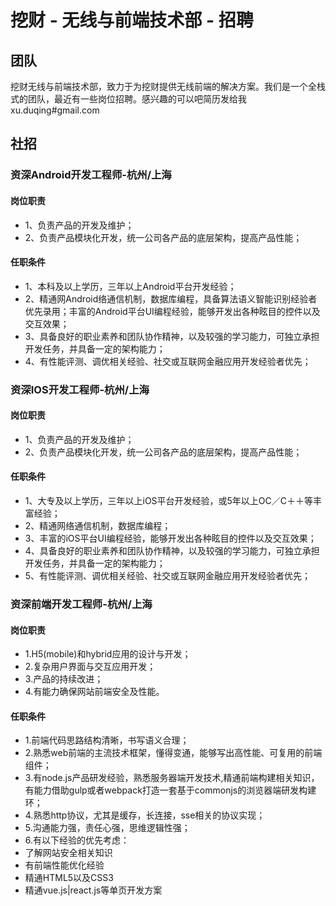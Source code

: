 # 挖财 - 无线与前端技术部 - 招聘

## 团队
挖财无线与前端技术部，致力于为挖财提供无线前端的解决方案。我们是一个全栈式的团队，最近有一些岗位招聘。感兴趣的可以吧简历发给我 xu.duqing#gmail.com

## 社招

### 资深Android开发工程师-杭州/上海

#### 岗位职责
- 1、负责产品的开发及维护；
- 2、负责产品模块化开发，统一公司各产品的底层架构，提高产品性能；

#### 任职条件
- 1、本科及以上学历，三年以上Android平台开发经验；
- 2、精通网Android络通信机制，数据库编程，具备算法语义智能识别经验者优先录用；丰富的Android平台UI编程经验，能够开发出各种眩目的控件以及交互效果；
- 3、具备良好的职业素养和团队协作精神，以及较强的学习能力，可独立承担开发任务，并具备一定的架构能力；
- 4、有性能评测、调优相关经验、社交或互联网金融应用开发经验者优先；

### 资深IOS开发工程师-杭州/上海

#### 岗位职责
- 1、负责产品的开发及维护；
- 2、负责产品模块化开发，统一公司各产品的底层架构，提高产品性能；

#### 任职条件
- 1、大专及以上学历，三年以上iOS平台开发经验，或5年以上OC／C＋＋等丰富经验；
- 2、精通网络通信机制，数据库编程；
- 3、丰富的iOS平台UI编程经验，能够开发出各种眩目的控件以及交互效果；
- 4、具备良好的职业素养和团队协作精神，以及较强的学习能力，可独立承担开发任务，并具备一定的架构能力；
- 5、有性能评测、调优相关经验、社交或互联网金融应用开发经验者优先；

### 资深前端开发工程师-杭州/上海

#### 岗位职责
- 1.H5(mobile)和hybrid应用的设计与开发；
- 2.复杂用户界面与交互应用开发；
- 3.产品的持续改进；
- 4.有能力确保网站前端安全及性能。

#### 任职条件
- 1.前端代码思路结构清晰，书写语义合理；
- 2.熟悉web前端的主流技术框架，懂得变通，能够写出高性能、可复用的前端组件；
- 3.有node.js产品研发经验，熟悉服务器端开发技术,精通前端构建相关知识，有能力借助gulp或者webpack打造一套基于commonjs的浏览器端研发构建环；
- 4.熟悉http协议，尤其是缓存，长连接，sse相关的协议实现；
- 5.沟通能力强，责任心强，思维逻辑性强；
- 6.有以下经验的优先考虑：
 - 了解网站安全相关知识
 - 有前端性能优化经验
 - 精通HTML5以及CSS3
 - 精通vue.js|react.js等单页开发方案

